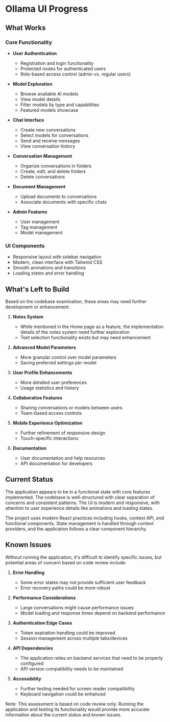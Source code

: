 # Ollama UI Progress

## What Works

### Core Functionality
- **User Authentication**
  - Registration and login functionality
  - Protected routes for authenticated users
  - Role-based access control (admin vs. regular users)

- **Model Exploration**
  - Browse available AI models
  - View model details
  - Filter models by type and capabilities
  - Featured models showcase

- **Chat Interface**
  - Create new conversations
  - Select models for conversations
  - Send and receive messages
  - View conversation history

- **Conversation Management**
  - Organize conversations in folders
  - Create, edit, and delete folders
  - Delete conversations

- **Document Management**
  - Upload documents to conversations
  - Associate documents with specific chats

- **Admin Features**
  - User management
  - Tag management
  - Model management

### UI Components
- Responsive layout with sidebar navigation
- Modern, clean interface with Tailwind CSS
- Smooth animations and transitions
- Loading states and error handling

## What's Left to Build

Based on the codebase examination, these areas may need further development or enhancement:

1. **Notes System**
   - While mentioned in the Home page as a feature, the implementation details of the notes system need further exploration
   - Text selection functionality exists but may need enhancement

2. **Advanced Model Parameters**
   - More granular control over model parameters
   - Saving preferred settings per model

3. **User Profile Enhancements**
   - More detailed user preferences
   - Usage statistics and history

4. **Collaborative Features**
   - Sharing conversations or models between users
   - Team-based access controls

5. **Mobile Experience Optimization**
   - Further refinement of responsive design
   - Touch-specific interactions

6. **Documentation**
   - User documentation and help resources
   - API documentation for developers

## Current Status

The application appears to be in a functional state with core features implemented. The codebase is well-structured with clear separation of concerns and consistent patterns. The UI is modern and responsive, with attention to user experience details like animations and loading states.

The project uses modern React practices including hooks, context API, and functional components. State management is handled through context providers, and the application follows a clear component hierarchy.

## Known Issues

Without running the application, it's difficult to identify specific issues, but potential areas of concern based on code review include:

1. **Error Handling**
   - Some error states may not provide sufficient user feedback
   - Error recovery paths could be more robust

2. **Performance Considerations**
   - Large conversations might cause performance issues
   - Model loading and response times depend on backend performance

3. **Authentication Edge Cases**
   - Token expiration handling could be improved
   - Session management across multiple tabs/devices

4. **API Dependencies**
   - The application relies on backend services that need to be properly configured
   - API version compatibility needs to be maintained

5. **Accessibility**
   - Further testing needed for screen reader compatibility
   - Keyboard navigation could be enhanced

Note: This assessment is based on code review only. Running the application and testing its functionality would provide more accurate information about the current status and known issues.